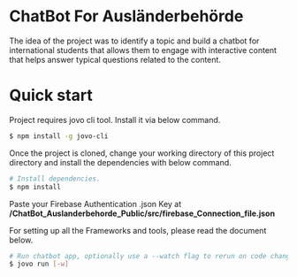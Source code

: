 # ChatBot For Ausländerbehörde
The idea of the project was to identify a topic and build a chatbot for international students that allows them to engage with interactive content that helps answer typical questions related to the content.

# Quick start
Project requires jovo cli tool. Install it via below command.
```sh
$ npm install -g jovo-cli
```
Once the project is cloned, change your working directory of this project directory and install the dependencies with below command.
```sh
# Install dependencies.
$ npm install
```
Paste your Firebase Authentication .json Key at **/ChatBot_Auslanderbehorde_Public/src/firebase_Connection_file.json**

For setting up all the Frameworks and tools, please read the document below. 



```sh
# Run chatbot app, optionally use a --watch flag to rerun on code changes.
$ jovo run [-w]
```

